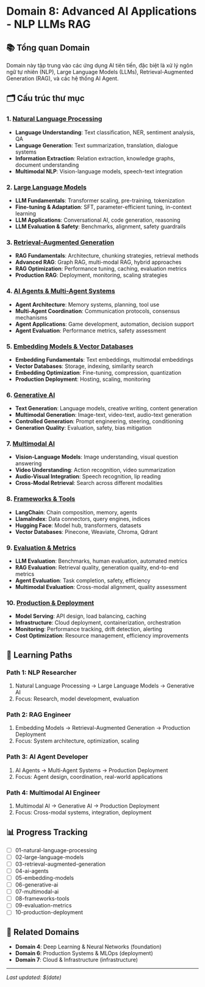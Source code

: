# Domain 8: Advanced AI Applications - NLP LLMs RAG

## 📚 Tổng quan Domain

Domain này tập trung vào các ứng dụng AI tiên tiến, đặc biệt là xử lý ngôn ngữ tự nhiên (NLP), Large Language Models (LLMs), Retrieval-Augmented Generation (RAG), và các hệ thống AI Agent.

## 🗂️ Cấu trúc thư mục

### 1. [Natural Language Processing](./01-natural-language-processing/)
- **Language Understanding**: Text classification, NER, sentiment analysis, QA
- **Language Generation**: Text summarization, translation, dialogue systems
- **Information Extraction**: Relation extraction, knowledge graphs, document understanding
- **Multimodal NLP**: Vision-language models, speech-text integration

### 2. [Large Language Models](./02-large-language-models/)
- **LLM Fundamentals**: Transformer scaling, pre-training, tokenization
- **Fine-tuning & Adaptation**: SFT, parameter-efficient tuning, in-context learning
- **LLM Applications**: Conversational AI, code generation, reasoning
- **LLM Evaluation & Safety**: Benchmarks, alignment, safety guardrails

### 3. [Retrieval-Augmented Generation](./03-retrieval-augmented-generation/)
- **RAG Fundamentals**: Architecture, chunking strategies, retrieval methods
- **Advanced RAG**: Graph RAG, multi-modal RAG, hybrid approaches
- **RAG Optimization**: Performance tuning, caching, evaluation metrics
- **Production RAG**: Deployment, monitoring, scaling strategies

### 4. [AI Agents & Multi-Agent Systems](./04-ai-agents/)
- **Agent Architecture**: Memory systems, planning, tool use
- **Multi-Agent Coordination**: Communication protocols, consensus mechanisms
- **Agent Applications**: Game development, automation, decision support
- **Agent Evaluation**: Performance metrics, safety assessment

### 5. [Embedding Models & Vector Databases](./05-embedding-models/)
- **Embedding Fundamentals**: Text embeddings, multimodal embeddings
- **Vector Databases**: Storage, indexing, similarity search
- **Embedding Optimization**: Fine-tuning, compression, quantization
- **Production Deployment**: Hosting, scaling, monitoring

### 6. [Generative AI](./06-generative-ai/)
- **Text Generation**: Language models, creative writing, content generation
- **Multimodal Generation**: Image-text, video-text, audio-text generation
- **Controlled Generation**: Prompt engineering, steering, conditioning
- **Generation Quality**: Evaluation, safety, bias mitigation

### 7. [Multimodal AI](./07-multimodal-ai/)
- **Vision-Language Models**: Image understanding, visual question answering
- **Video Understanding**: Action recognition, video summarization
- **Audio-Visual Integration**: Speech recognition, lip reading
- **Cross-Modal Retrieval**: Search across different modalities

### 8. [Frameworks & Tools](./08-frameworks-tools/)
- **LangChain**: Chain composition, memory, agents
- **LlamaIndex**: Data connectors, query engines, indices
- **Hugging Face**: Model hub, transformers, datasets
- **Vector Databases**: Pinecone, Weaviate, Chroma, Qdrant

### 9. [Evaluation & Metrics](./09-evaluation-metrics/)
- **LLM Evaluation**: Benchmarks, human evaluation, automated metrics
- **RAG Evaluation**: Retrieval quality, generation quality, end-to-end metrics
- **Agent Evaluation**: Task completion, safety, efficiency
- **Multimodal Evaluation**: Cross-modal alignment, quality assessment

### 10. [Production & Deployment](./10-production-deployment/)
- **Model Serving**: API design, load balancing, caching
- **Infrastructure**: Cloud deployment, containerization, orchestration
- **Monitoring**: Performance tracking, drift detection, alerting
- **Cost Optimization**: Resource management, efficiency improvements

## 🎯 Learning Paths

### Path 1: NLP Researcher
1. Natural Language Processing → Large Language Models → Generative AI
2. Focus: Research, model development, evaluation

### Path 2: RAG Engineer
1. Embedding Models → Retrieval-Augmented Generation → Production Deployment
2. Focus: System architecture, optimization, scaling

### Path 3: AI Agent Developer
1. AI Agents → Multi-Agent Systems → Production Deployment
2. Focus: Agent design, coordination, real-world applications

### Path 4: Multimodal AI Engineer
1. Multimodal AI → Generative AI → Production Deployment
2. Focus: Cross-modal systems, integration, deployment

## 📊 Progress Tracking

- [ ] 01-natural-language-processing
- [ ] 02-large-language-models
- [ ] 03-retrieval-augmented-generation
- [ ] 04-ai-agents
- [ ] 05-embedding-models
- [ ] 06-generative-ai
- [ ] 07-multimodal-ai
- [ ] 08-frameworks-tools
- [ ] 09-evaluation-metrics
- [ ] 10-production-deployment

## 🔗 Related Domains

- **Domain 4**: Deep Learning & Neural Networks (foundation)
- **Domain 6**: Production Systems & MLOps (deployment)
- **Domain 7**: Cloud & Infrastructure (infrastructure)

---

*Last updated: $(date)*
